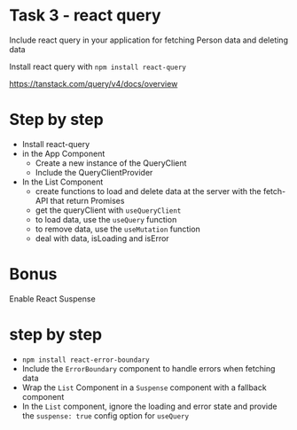 # Task 3 - react query

Include react query in your application for fetching Person data and deleting data

Install react query with `npm install react-query`

https://tanstack.com/query/v4/docs/overview

# Step by step

- Install react-query
- in the App Component
  - Create a new instance of the QueryClient
  - Include the QueryClientProvider
- In the List Component
  - create functions to load and delete data at the server with the fetch-API that return Promises
  - get the queryClient with `useQueryClient`
  - to load data, use the `useQuery` function
  - to remove data, use the `useMutation` function
  - deal with data, isLoading and isError

# Bonus

Enable React Suspense

# step by step

- `npm install react-error-boundary`
- Include the `ErrorBoundary` component to handle errors when fetching data
- Wrap the `List` Component in a `Suspense` component with a fallback component
- In the `List` component, ignore the loading and error state and provide the `suspense: true` config option for `useQuery`
